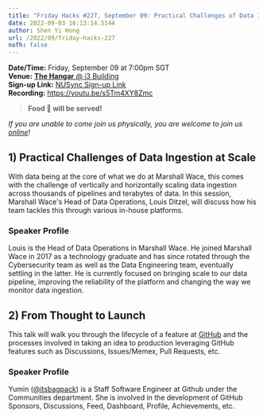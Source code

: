 ```yaml
---
title: "Friday Hacks #227, September 09: Practical Challenges of Data Ingestion at Scale and From Thought to Launch"
date: 2022-09-03 16:13:14.5144
author: Shen Yi Hong
url: /2022/09/friday-hacks-227
nofh: false 
---
```


**Date/Time:** Friday, September 09 at 7:00pm SGT<br />
**Venue:** [**The Hangar** @ i3 Building](https://goo.gl/maps/aUMwWptKFsajR93b9)<br />
**Sign-up Link:** [NUSync Sign-up Link](https://nus.campuslabs.com/engage/submitter/form/start/556619)<br />
**Recording:** https://youtu.be/s5Tm4XY8Zmc<br />

> **Food 🍕 will be served!**

_If you are unable to come join us physically, you are welcome to join us [online](https://nus-sg.zoom.us/j/83482473723?pwd=TW5nWitzRFlhOWdLaEVKYlVGMjJDdz09)!_

## 1) Practical Challenges of Data Ingestion at Scale

With data being at the core of what we do at Marshall Wace, this comes with the challenge of vertically and horizontally scaling data ingestion across thousands of pipelines and terabytes of data. In this session, Marshall Wace's Head of Data Operations, Louis Ditzel, will discuss how his team tackles this through various in-house platforms.
### Speaker Profile

Louis is the Head of Data Operations in Marshall Wace. He joined Marshall Wace in 2017 as a technology graduate and has since rotated through the Cybersecurity team as well as the Data Engineering team, eventually settling in the latter. He is currently focused on bringing scale to our data pipeline, improving the reliability of the platform and changing the way we monitor data ingestion.

## 2) From Thought to Launch

This talk will walk you through the lifecycle of a feature at [GitHub](https://github.com) and the processes involved in taking an idea to production leveraging GitHub features such as Discussions, Issues/Memex, Pull Requests, etc.

### Speaker Profile

Yumin ([@itsbagpack](https://github.com/itsbagpack)) is a Staff Software Engineer at Github under the Communities department. She is involved in the development of GitHub Sponsors, Discussions, Feed, Dashboard, Profile, Achievements, etc.

<br />
